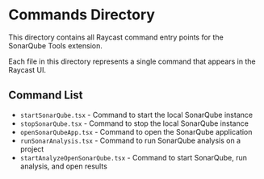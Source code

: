 # Commands Directory

This directory contains all Raycast command entry points for the SonarQube Tools extension.

Each file in this directory represents a single command that appears in the Raycast UI.

## Command List

- `startSonarQube.tsx` - Command to start the local SonarQube instance
- `stopSonarQube.tsx` - Command to stop the local SonarQube instance
- `openSonarQubeApp.tsx` - Command to open the SonarQube application
- `runSonarAnalysis.tsx` - Command to run SonarQube analysis on a project
- `startAnalyzeOpenSonarQube.tsx` - Command to start SonarQube, run analysis, and open results
